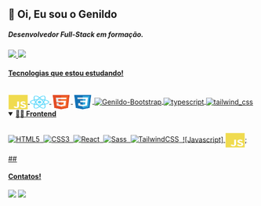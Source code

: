 ##  👋 Oi, Eu sou o Genildo 

##### Desenvolvedor Full-Stack em formação.


<div>
  <a href="https://github.com/Genildocs">
  <img height="180em" src="https://github-readme-stats.vercel.app/api?username=Genildocs&show_icons=true&theme=dark&include_all_commits=true&count_private=true"/>
  <img height="180em" src="https://github-readme-stats.vercel.app/api/top-langs/?username=Genildocs&layout=compact&langs_count=7&theme=dark"/>
</div>
  
  #### Tecnologias que estou estudando!
  
  <div style="display: inline_block"><br>
  <img align="center" alt="Genildo-Js" height="30" width="40" src="https://raw.githubusercontent.com/devicons/devicon/master/icons/javascript/javascript-plain.svg">
  <img align="center" alt="Genildo-React" height="30" width="40" src="https://raw.githubusercontent.com/devicons/devicon/master/icons/react/react-original.svg">
  <img align="center" alt="Genildo-HTML" height="30" width="40" src="https://raw.githubusercontent.com/devicons/devicon/master/icons/html5/html5-original.svg">
  <img align="center" alt="Genildo-CSS" height="30" width="40" src="https://raw.githubusercontent.com/devicons/devicon/master/icons/css3/css3-original.svg">  
  <img align="center" alt="Genildo-Bootstrap" height="30" width="40" src="https://cdn.jsdelivr.net/gh/devicons/devicon/icons/bootstrap/bootstrap-plain-wordmark.svg"> 
  <img align="center" width="30" height="40" src="https://img.icons8.com/color/48/typescript.png" alt="typescript"/>
  <img align="center" width="30" height="40" src="https://img.icons8.com/fluency/48/tailwind_css.png" alt="tailwind_css"/>
  
  </div>
  <details open>
<summary><b>🏄‍♂️ Frontend</b></summary>
<br>
  
![HTML5](https://img.shields.io/badge/-HTML5-E34F26?style=for-the-badge&logo=html5&logoColor=white)&nbsp;
![CSS3](https://img.shields.io/badge/-CSS3-1572B6?style=for-the-badge&logo=css3)&nbsp;
![React](https://img.shields.io/badge/-React-%23404d59?style=for-the-badge&logo=react)&nbsp;
![Sass](https://img.shields.io/badge/-Sass-CC6699?style=for-the-badge&logo=sass&logoColor=white)&nbsp;
![TailwindCSS](https://img.shields.io/badge/-Tailwind_CSS-38B2AC?style=for-the-badge&logo=tailwind-css&logoColor=white)&nbsp;
![Javascript] <img align="center" alt="Genildo-Js" height="30" width="40" src="https://raw.githubusercontent.com/devicons/devicon/master/icons/javascript/javascript-plain.svg">;
</details>
  ##
  
   #### Contatos!
  
  <div> 
  <a href = "mailto:genildocs@gmail.com"><img src="https://img.shields.io/badge/-Gmail-%23333?style=for-the-badge&logo=gmail&logoColor=white" target="_blank"></a>
  <a href="https://www.linkedin.com/in/genildo-cerqueira-91888786/" target="_blank"><img src="https://img.shields.io/badge/-LinkedIn-%230077B5?style=for-the-badge&logo=linkedin&logoColor=white" target="_blank"></a> 
 
  
 
</div>
